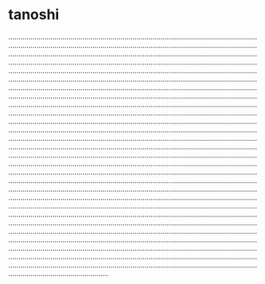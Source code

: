 # tanoshi
..................................................................................................................................................................................................................................................................................................................................................................................................................................................................................................................................................................................................................................................................................................................................................................................................................................................................................................................................................................................................................................................................................................................................................................................................................................................................................................................................................................................................................................................................................................................................................................................................................................................................................................................................................................................................................................................................................................................................................................................................................................................................................................................................................................................................................................................................................................................................................................................................................................................................................................................................................................................................................................................................................................................................................................................................................................................................................................................................................................................................................................................................................................................................................................................................................................................................................................................................................................................................................................................................................................................................................................................................................................................................